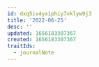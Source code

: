 ```yaml
---
id: dxq5iv4yx1phiy7vklyw9j3
title: '2022-06-25'
desc: ''
updated: 1656183307367
created: 1656183307367
traitIds:
  - journalNote
---
```


